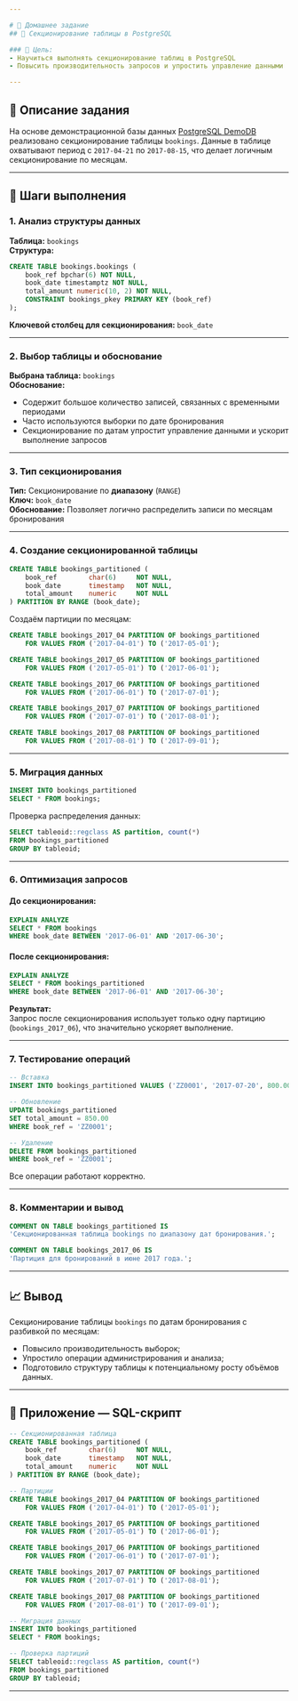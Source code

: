 ```yaml
---

# 🧠 Домашнее задание  
## 📁 Секционирование таблицы в PostgreSQL

### 🎯 Цель:
- Научиться выполнять секционирование таблиц в PostgreSQL  
- Повысить производительность запросов и упростить управление данными

---
```


## 📌 Описание задания

На основе демонстрационной базы данных [PostgreSQL DemoDB](https://postgrespro.ru/education/demodb) реализовано секционирование таблицы `bookings`. Данные в таблице охватывают период с `2017-04-21` по `2017-08-15`, что делает логичным секционирование по месяцам.

---

## 🧩 Шаги выполнения

### 1. Анализ структуры данных

**Таблица:** `bookings`  
**Структура:**

```sql
CREATE TABLE bookings.bookings (
	book_ref bpchar(6) NOT NULL,
	book_date timestamptz NOT NULL,
	total_amount numeric(10, 2) NOT NULL,
	CONSTRAINT bookings_pkey PRIMARY KEY (book_ref)
);
```

**Ключевой столбец для секционирования:** `book_date`

---

### 2. Выбор таблицы и обоснование

**Выбрана таблица:** `bookings`  
**Обоснование:**  
- Содержит большое количество записей, связанных с временными периодами  
- Часто используются выборки по дате бронирования  
- Секционирование по датам упростит управление данными и ускорит выполнение запросов

---

### 3. Тип секционирования

**Тип:** Секционирование по **диапазону** (`RANGE`)  
**Ключ:** `book_date`  
**Обоснование:** Позволяет логично распределить записи по месяцам бронирования

---

### 4. Создание секционированной таблицы

```sql
CREATE TABLE bookings_partitioned (
    book_ref        char(6)     NOT NULL,
    book_date       timestamp   NOT NULL,
    total_amount    numeric     NOT NULL
) PARTITION BY RANGE (book_date);
```

Создаём партиции по месяцам:

```sql
CREATE TABLE bookings_2017_04 PARTITION OF bookings_partitioned
    FOR VALUES FROM ('2017-04-01') TO ('2017-05-01');

CREATE TABLE bookings_2017_05 PARTITION OF bookings_partitioned
    FOR VALUES FROM ('2017-05-01') TO ('2017-06-01');

CREATE TABLE bookings_2017_06 PARTITION OF bookings_partitioned
    FOR VALUES FROM ('2017-06-01') TO ('2017-07-01');

CREATE TABLE bookings_2017_07 PARTITION OF bookings_partitioned
    FOR VALUES FROM ('2017-07-01') TO ('2017-08-01');

CREATE TABLE bookings_2017_08 PARTITION OF bookings_partitioned
    FOR VALUES FROM ('2017-08-01') TO ('2017-09-01');
```

---

### 5. Миграция данных

```sql
INSERT INTO bookings_partitioned
SELECT * FROM bookings;
```

Проверка распределения данных:

```sql
SELECT tableoid::regclass AS partition, count(*)
FROM bookings_partitioned
GROUP BY tableoid;
```

---

### 6. Оптимизация запросов

#### До секционирования:

```sql
EXPLAIN ANALYZE
SELECT * FROM bookings
WHERE book_date BETWEEN '2017-06-01' AND '2017-06-30';
```

#### После секционирования:

```sql
EXPLAIN ANALYZE
SELECT * FROM bookings_partitioned
WHERE book_date BETWEEN '2017-06-01' AND '2017-06-30';
```

**Результат:**  
Запрос после секционирования использует только одну партицию (`bookings_2017_06`), что значительно ускоряет выполнение.

---

### 7. Тестирование операций

```sql
-- Вставка
INSERT INTO bookings_partitioned VALUES ('ZZ0001', '2017-07-20', 800.00);

-- Обновление
UPDATE bookings_partitioned
SET total_amount = 850.00
WHERE book_ref = 'ZZ0001';

-- Удаление
DELETE FROM bookings_partitioned
WHERE book_ref = 'ZZ0001';
```

Все операции работают корректно.

---

### 8. Комментарии и вывод

```sql
COMMENT ON TABLE bookings_partitioned IS
'Секционированная таблица bookings по диапазону дат бронирования.';

COMMENT ON TABLE bookings_2017_06 IS
'Партиция для бронирований в июне 2017 года.';
```

---

## 📈 Вывод

Секционирование таблицы `bookings` по датам бронирования с разбивкой по месяцам:
- Повысило производительность выборок;
- Упростило операции администрирования и анализа;
- Подготовило структуру таблицы к потенциальному росту объёмов данных.

---

## 📎 Приложение — SQL-скрипт

```sql
-- Секционированная таблица
CREATE TABLE bookings_partitioned (
    book_ref        char(6)     NOT NULL,
    book_date       timestamp   NOT NULL,
    total_amount    numeric     NOT NULL
) PARTITION BY RANGE (book_date);

-- Партиции
CREATE TABLE bookings_2017_04 PARTITION OF bookings_partitioned
    FOR VALUES FROM ('2017-04-01') TO ('2017-05-01');

CREATE TABLE bookings_2017_05 PARTITION OF bookings_partitioned
    FOR VALUES FROM ('2017-05-01') TO ('2017-06-01');

CREATE TABLE bookings_2017_06 PARTITION OF bookings_partitioned
    FOR VALUES FROM ('2017-06-01') TO ('2017-07-01');

CREATE TABLE bookings_2017_07 PARTITION OF bookings_partitioned
    FOR VALUES FROM ('2017-07-01') TO ('2017-08-01');

CREATE TABLE bookings_2017_08 PARTITION OF bookings_partitioned
    FOR VALUES FROM ('2017-08-01') TO ('2017-09-01');

-- Миграция данных
INSERT INTO bookings_partitioned
SELECT * FROM bookings;

-- Проверка партиций
SELECT tableoid::regclass AS partition, count(*)
FROM bookings_partitioned
GROUP BY tableoid;
```

---
